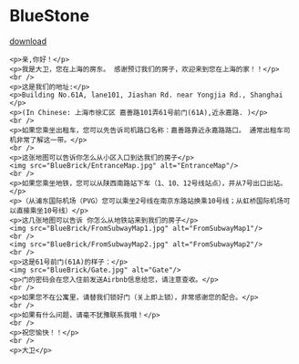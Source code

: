# BlueStone

<html>

  <body>
    <a href="BlueBrick/HelloFromSH.docx" download="HelloFromSH.docx">download</a>

    <p>亲,你好！</p>
    <p>我是大卫，您在上海的房东。 感谢预订我们的房子，欢迎来到您在上海的家！！</p>
    <br />
    <p>这是我们的地址:</p>
    <p>Building No.61A, lane101, Jiashan Rd. near Yongjia Rd., Shanghai </p>
    <p>(In Chinese: 上海市徐汇区 嘉善路101弄61号前门(61A),近永嘉路. )</p>
    <br />
    <p>如果您乘坐出租车，您可以先告诉司机路口名称：嘉善路靠近永嘉路路口。 通常出租车司机非常了解这一带。</p>
    <br />
    <p>这张地图可以告诉你怎么从小区入口到达我们的房子</p>
    <img src="BlueBrick/EntranceMap.jpg" alt="EntranceMap"/>
    <br />
    <p>如果您乘坐地铁，您可以从陕西南路站下车（1、10、12号线站点），并从7号出口出站。</p>
    <p>（从浦东国际机场（PVG）您可以乘坐2号线在南京东路站换乘10号线；从虹桥国际机场可以直接乘坐10号线）</p>
    <p>这几张地图可以告诉 你怎么从地铁站来到我们的房子</p>
    <img src="BlueBrick/FromSubwayMap1.jpg" alt="FromSubwayMap1"/>
    <br />
    <img src="BlueBrick/FromSubwayMap2.jpg" alt="FromSubwayMap2"/>
    <br />
    <p>这是61号前门(61A)的样子：</p>
    <img src="BlueBrick/Gate.jpg" alt="Gate"/>
    <p>门的密码会在您入住前发送Airbnb信息给您，请注意查收。</p>
    <br />
    <p>如果您不在公寓里，请替我们锁好门（关上即上锁），非常感谢您的配合。</p>
    <br />
    <p>如果有什么问题，请毫不犹豫联系我哦！</p>
    <br />
    <p>祝您愉快！！</p>
    <br />
    <p>大卫</p>

  </body>

</html>

